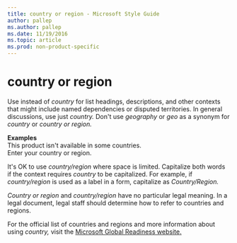 ```yaml
---
title: country or region - Microsoft Style Guide
author: pallep
ms.author: pallep
ms.date: 11/19/2016
ms.topic: article
ms.prod: non-product-specific
---
```


# country or region

Use instead of *country*
for list headings, descriptions, and other contexts that might include
named dependencies or disputed territories. In general discussions, use
just *country.* Don't use *geography* or *geo* as a synonym for *country* or *country or region.*

**Examples**  
This product isn't available in some countries.  
Enter your country or region.

It's OK to use *country/region* where space is limited. Capitalize both words if the context requires *country* to be capitalized. For example, if *country/region* is used as a label in a form, capitalize as *Country/Region.*

*Country or region* and *country/region* have no particular legal meaning. In a legal document, legal staff should determine how to refer to countries and regions. 

For the official list of countries and regions and more information about using *country,* visit the [Microsoft Global Readiness website](https://microsoft.sharepoint.com/teams/celaGlobalReadiness/KBLibrary/1000.docx?web=1 "Global Readiness Knowledge Base")[.](https://globalready.azurewebsites.net/KBArticle/ViewHtmlPage/1 "Global Readiness Knowledge Base")
